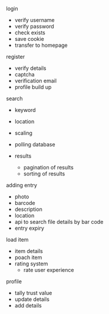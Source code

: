 login
- verify username
- verify password
- check exists
- save cookie
- transfer to homepage

register
- verify details
- captcha
- verification email
- profile build up

search
- keyword
- location
- scaling
- polling database

- results
    - pagination of results
    - sorting of results

adding entry
- photo
- barcode
- description
- location
- api to search file details by bar code
- entry expiry

load item
- item details
- poach item
- rating system
    - rate user experience

profile
- tally trust value
- update details
- add details
